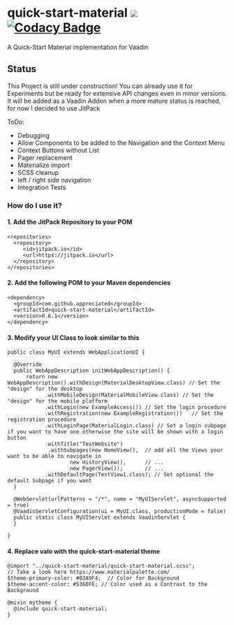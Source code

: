 # quick-start-material [![](https://jitpack.io/v/appreciated/quick-start-material.svg)](https://jitpack.io/#appreciated/quick-start-material) [![Codacy Badge](https://api.codacy.com/project/badge/Grade/ebd859c2020b430790380477ab0551ef)](https://www.codacy.com/app/appreciated/quick-start-material?utm_source=github.com&amp;utm_medium=referral&amp;utm_content=appreciated/quick-start-material&amp;utm_campaign=Badge_Grade)
A Quick-Start Material implementation for Vaadin

## Status
This Project is still under construction! You can already use it for Experiments but be ready for extensive API changes even in minor versions. 
It will be added as a Vaadin Addon when a more mature status is reached, for now I decided to use JitPack

ToDo:
* Debugging
* Allow Components to be added to the Navigation and the Context Menu 
* Context Buttons without List 
* Pager replacement
* Materialize import
* SCSS cleanup
* left / right side navigation
* Integration Tests

### How do I use it?

#### 1. Add the JitPack Repository to your POM

    <repositories>
      <repository>
         <id>jitpack.io</id>
         <url>https://jitpack.io</url>
      </repository>
    </repositories>

#### 2. Add the following POM to your Maven dependencies
  
    <dependency>
      <groupId>com.github.appreciated</groupId>
      <artifactId>quick-start-material</artifactId>
      <version>0.6.1</version>
    </dependency>
  
#### 3. Modify your UI Class to look similar to this
  
    public class MyUI extends WebApplicationUI {

      @Override
      public WebAppDescription initWebAppDescription() {
          return new WebAppDescription().withDesign(MaterialDesktopView.class) // Set the "design" for the desktop
                .withMobileDesign(MaterialMobileView.class) // Set the "design" for the mobile platform
                .withLogin(new ExampleAccess()) // Set the login procedure
                .withRegistration(new ExampleRegistration())   // Set the registration procedure
                .withLoginPage(MaterialLogin.class) // Set a login subpage if you want to have one otherwise the site will be shown with a login button
                .withTitle("TestWebsite")
                 .withSubpages(new HomeView(),  // add all the Views your want to be able to navigate in
                        new HistoryView(),      // ...
                        new PagerView());       // ...
                .withDefaultPage(TestView1.class); // Set optional the default Subpage if you want
      }

      @WebServlet(urlPatterns = "/*", name = "MyUIServlet", asyncSupported = true)
      @VaadinServletConfiguration(ui = MyUI.class, productionMode = false)
      public static class MyUIServlet extends VaadinServlet {
      }
      
    }

#### 4. Replace valo with the quick-start-material theme 
  
    @import "../quick-start-material/quick-start-material.scss";
    // Take a look here https://www.materialpalette.com/
    $theme-primary-color: #03A9F4;  // Color for Background 
    $theme-accent-color: #536DFE; // Color used as a Contrast to the Background 

    @mixin mytheme {
      @include quick-start-material;
    }
